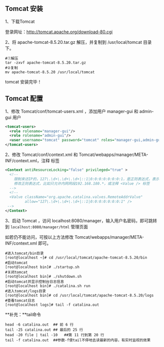 ## Tomcat 安装

1、下载Tomcat

登录网址：http://tomcat.apache.org/download-80.cgi

2、将 apache-tomcat-8.5.20.tar.gz 解压，并复制到 /usr/local/tomcat 目录下。

```
#①解压
tar -zxvf apache-tomcat-8.5.20.tar.gz
#②复制
mv apache-tomcat-8.5.20 /usr/local/tomcat
```

tomcat 安装完毕！

## Tomcat 配置

1、修改 Tomcat/conf/tomcat-users.xml ，添加用户 manager-gui 和 admin-gui 用户

```xml
<tomcat-users>
  <role rolename="manager-gui"/>
  <role rolename="admin-gui"/>
  <user username="tomcat" password="tomcat" roles="manager-gui,admin-gui"/>
</tomcat-users>
```

2、修改 Tomcat/conf/context.xml 和 Tomcat/webapps/manager/META-INF/context.xml，注释 <Value /> 标签

```xml
<Context antiResourceLocking="false" privileged="true" >
  <!--
    限制来访IP的，127\.\d+\.\d+\.\d+|::1|0:0:0:0:0:0:0:1，是正则表达式，表示IPv4和IPv6的本机环回地址
    修改正则表达式，比如只允许内网网段192.168.180.*，或注释 <Value /> 标签
  -->
  <!-- 
  <Valve className="org.apache.catalina.valves.RemoteAddrValve"
         allow="127\.\d+\.\d+\.\d+|::1|0:0:0:0:0:0:0:1" /> 
 -->
</Context>
```

3、启动 Tomcat ，访问 localhost:8080/manager，输入用户名密码，即可跳转到 `localhost:8080/manager/html` 管理页面

如若仍不能访问，可按以上方法修改 Tomcat/webapps/manager/META-INF/context.xml 即可。

```
#进入tomcat/bin目录
[root@localhost ~]# cd /usr/local/tomcat/apache-tomcat-8.5.20/bin
#启动tomcat
[root@localhost bin]# ./startup.sh 
#关闭tomcat
[root@localhost bin]# ./shutdown.sh
#启动tomcat并显示控制台日志信息
[root@localhost bin]# ./catalina.sh run
#进入tomcat/logs目录
[root@localhost bin]# cd /usr/local/tomcat/apache-tomcat-8.5.20/logs
#查看tomcat日志
[root@localhost logs]# tail -f catalina.out
```

**补充：**tail命令
```
head -6 catalina.out  ## 前 6 行
tail -25 catalina.out ## 最后的 25 行
head -20 file | tail -10   ##第 11 行到第 20 行
tail -f catalina.out  ##参数-f使tail不停地去读最新的内容，有实时监视的效果
```
